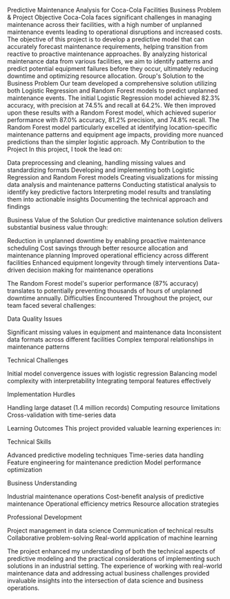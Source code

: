 Predictive Maintenance Analysis for Coca-Cola Facilities
Business Problem & Project Objective
Coca-Cola faces significant challenges in managing maintenance across their facilities, with a high number of unplanned maintenance events leading to operational disruptions and increased costs. The objective of this project is to develop a predictive model that can accurately forecast maintenance requirements, helping transition from reactive to proactive maintenance approaches. By analyzing historical maintenance data from various facilities, we aim to identify patterns and predict potential equipment failures before they occur, ultimately reducing downtime and optimizing resource allocation.
Group's Solution to the Business Problem
Our team developed a comprehensive solution utilizing both Logistic Regression and Random Forest models to predict unplanned maintenance events. The initial Logistic Regression model achieved 82.3% accuracy, with precision at 74.5% and recall at 64.2%. We then improved upon these results with a Random Forest model, which achieved superior performance with 87.0% accuracy, 81.2% precision, and 74.8% recall. The Random Forest model particularly excelled at identifying location-specific maintenance patterns and equipment age impacts, providing more nuanced predictions than the simpler logistic approach.
My Contribution to the Project
In this project, I took the lead on:

Data preprocessing and cleaning, handling missing values and standardizing formats
Developing and implementing both Logistic Regression and Random Forest models
Creating visualizations for missing data analysis and maintenance patterns
Conducting statistical analysis to identify key predictive factors
Interpreting model results and translating them into actionable insights
Documenting the technical approach and findings

Business Value of the Solution
Our predictive maintenance solution delivers substantial business value through:

Reduction in unplanned downtime by enabling proactive maintenance scheduling
Cost savings through better resource allocation and maintenance planning
Improved operational efficiency across different facilities
Enhanced equipment longevity through timely interventions
Data-driven decision making for maintenance operations

The Random Forest model's superior performance (87% accuracy) translates to potentially preventing thousands of hours of unplanned downtime annually.
Difficulties Encountered
Throughout the project, our team faced several challenges:

Data Quality Issues

Significant missing values in equipment and maintenance data
Inconsistent data formats across different facilities
Complex temporal relationships in maintenance patterns


Technical Challenges

Initial model convergence issues with logistic regression
Balancing model complexity with interpretability
Integrating temporal features effectively


Implementation Hurdles

Handling large dataset (1.4 million records)
Computing resource limitations
Cross-validation with time-series data



Learning Outcomes
This project provided valuable learning experiences in:

Technical Skills

Advanced predictive modeling techniques
Time-series data handling
Feature engineering for maintenance prediction
Model performance optimization


Business Understanding

Industrial maintenance operations
Cost-benefit analysis of predictive maintenance
Operational efficiency metrics
Resource allocation strategies


Professional Development

Project management in data science
Communication of technical results
Collaborative problem-solving
Real-world application of machine learning



The project enhanced my understanding of both the technical aspects of predictive modeling and the practical considerations of implementing such solutions in an industrial setting. The experience of working with real-world maintenance data and addressing actual business challenges provided invaluable insights into the intersection of data science and business operations.
